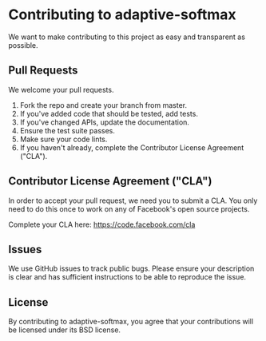 # Contributing to adaptive-softmax
We want to make contributing to this project as easy and transparent as
possible.

## Pull Requests
We welcome your pull requests.

1. Fork the repo and create your branch from master.
2. If you've added code that should be tested, add tests.
3. If you've changed APIs, update the documentation.
4. Ensure the test suite passes.
5. Make sure your code lints.
6. If you haven't already, complete the Contributor License Agreement ("CLA").

## Contributor License Agreement ("CLA")
In order to accept your pull request, we need you to submit a CLA.
You only need to do this once to work on any of Facebook's open source projects.

Complete your CLA here: https://code.facebook.com/cla

## Issues
We use GitHub issues to track public bugs. Please ensure your description is
clear and has sufficient instructions to be able to reproduce the issue.

## License
By contributing to adaptive-softmax, you agree that your contributions will be
licensed under its BSD license.